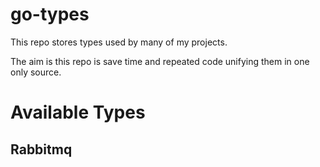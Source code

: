 # go-types

This repo stores types used by many of my projects.

The aim is this repo is save time and repeated code unifying them in one only source.

# Available Types

## Rabbitmq


